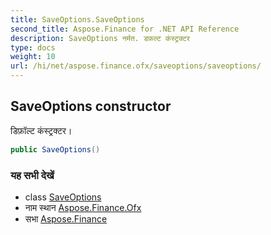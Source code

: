```yaml
---
title: SaveOptions.SaveOptions
second_title: Aspose.Finance for .NET API Reference
description: SaveOptions नर्मत. डफ़ल्ट कंस्ट्रक्टर
type: docs
weight: 10
url: /hi/net/aspose.finance.ofx/saveoptions/saveoptions/
---
```

## SaveOptions constructor

डिफ़ॉल्ट कंस्ट्रक्टर।

```csharp
public SaveOptions()
```

### यह सभी देखें

* class [SaveOptions](../)
* नाम स्थान [Aspose.Finance.Ofx](../../saveoptions/)
* सभा [Aspose.Finance](../../../)


